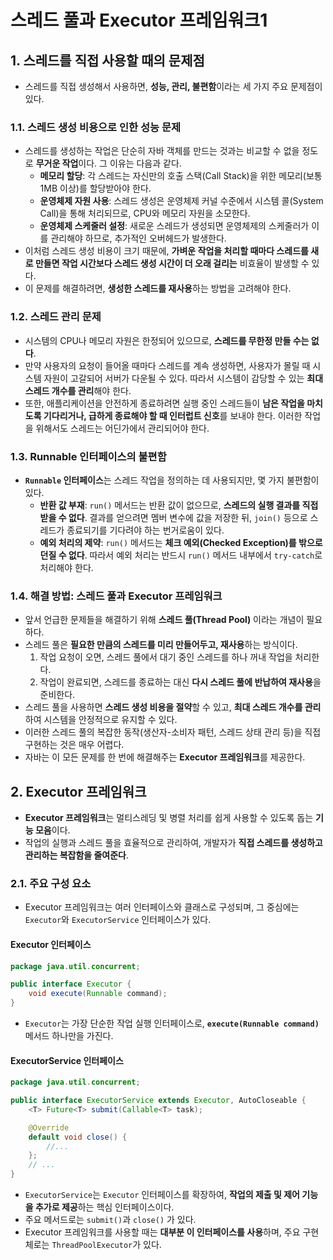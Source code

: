 # 스레드 풀과 Executor 프레임워크1

## 1. 스레드를 직접 사용할 때의 문제점

- 스레드를 직접 생성해서 사용하면, **성능, 관리, 불편함**이라는 세 가지 주요 문제점이 있다.

### 1.1. 스레드 생성 비용으로 인한 성능 문제

- 스레드를 생성하는 작업은 단순히 자바 객체를 만드는 것과는 비교할 수 없을 정도로 **무거운 작업**이다. 그 이유는 다음과 같다.
  - **메모리 할당**: 각 스레드는 자신만의 호출 스택(Call Stack)을 위한 메모리(보통 1MB 이상)를 할당받아야 한다.
  - **운영체제 자원 사용**: 스레드 생성은 운영체제 커널 수준에서 시스템 콜(System Call)을 통해 처리되므로, CPU와 메모리 자원을 소모한다.
  - **운영체제 스케줄러 설정**: 새로운 스레드가 생성되면 운영체제의 스케줄러가 이를 관리해야 하므로, 추가적인 오버헤드가 발생한다.
- 이처럼 스레드 생성 비용이 크기 때문에, **가벼운 작업을 처리할 때마다 스레드를 새로 만들면 작업 시간보다 스레드 생성 시간이 더 오래 걸리는** 비효율이 발생할 수 있다.
- 이 문제를 해결하려면, **생성한 스레드를 재사용**하는 방법을 고려해야 한다.

### 1.2. 스레드 관리 문제

- 시스템의 CPU나 메모리 자원은 한정되어 있으므로, **스레드를 무한정 만들 수는 없다**.
- 만약 사용자의 요청이 들어올 때마다 스레드를 계속 생성하면, 사용자가 몰릴 때 시스템 자원이 고갈되어 서버가 다운될 수 있다. 따라서 시스템이 감당할 수 있는 **최대 스레드 개수를 관리**해야 한다.
- 또한, 애플리케이션을 안전하게 종료하려면 실행 중인 스레드들이 **남은 작업을 마치도록 기다리거나, 급하게 종료해야 할 때 인터럽트 신호**를 보내야 한다. 이러한 작업을 위해서도 스레드는 어딘가에서 관리되어야 한다.

### 1.3. Runnable 인터페이스의 불편함

- **`Runnable` 인터페이스**는 스레드 작업을 정의하는 데 사용되지만, 몇 가지 불편함이 있다.
  - **반환 값 부재**: `run()` 메서드는 반환 값이 없으므로, **스레드의 실행 결과를 직접 받을 수 없다**. 결과를 얻으려면 멤버 변수에 값을 저장한 뒤, `join()` 등으로 스레드가 종료되기를 기다려야 하는 번거로움이 있다.
  - **예외 처리의 제약**: `run()` 메서드는 **체크 예외(Checked Exception)를 밖으로 던질 수 없다**. 따라서 예외 처리는 반드시 `run()` 메서드 내부에서 `try-catch`로 처리해야 한다.

### 1.4. 해결 방법: 스레드 풀과 Executor 프레임워크

- 앞서 언급한 문제들을 해결하기 위해 **스레드 풀(Thread Pool)** 이라는 개념이 필요하다.
- 스레드 풀은 **필요한 만큼의 스레드를 미리 만들어두고, 재사용**하는 방식이다.
  1.  작업 요청이 오면, 스레드 풀에서 대기 중인 스레드를 하나 꺼내 작업을 처리한다.
  2.  작업이 완료되면, 스레드를 종료하는 대신 **다시 스레드 풀에 반납하여 재사용**을 준비한다.
- 스레드 풀을 사용하면 **스레드 생성 비용을 절약**할 수 있고, **최대 스레드 개수를 관리**하여 시스템을 안정적으로 유지할 수 있다.
- 이러한 스레드 풀의 복잡한 동작(생산자-소비자 패턴, 스레드 상태 관리 등)을 직접 구현하는 것은 매우 어렵다.
- 자바는 이 모든 문제를 한 번에 해결해주는 **Executor 프레임워크**를 제공한다.

## 2. Executor 프레임워크

- **Executor 프레임워크**는 멀티스레딩 및 병렬 처리를 쉽게 사용할 수 있도록 돕는 **기능 모음**이다.
- 작업의 실행과 스레드 풀을 효율적으로 관리하여, 개발자가 **직접 스레드를 생성하고 관리하는 복잡함을 줄여준다**.

### 2.1. 주요 구성 요소

- Executor 프레임워크는 여러 인터페이스와 클래스로 구성되며, 그 중심에는 `Executor`와 `ExecutorService` 인터페이스가 있다.

#### Executor 인터페이스

```java
package java.util.concurrent;

public interface Executor {
    void execute(Runnable command);
}
```

- `Executor`는 가장 단순한 작업 실행 인터페이스로, **`execute(Runnable command)`** 메서드 하나만을 가진다.

#### ExecutorService 인터페이스

```java
package java.util.concurrent;

public interface ExecutorService extends Executor, AutoCloseable {
    <T> Future<T> submit(Callable<T> task);

    @Override
    default void close() {
        //...
    };
    // ...
}
```

- `ExecutorService`는 `Executor` 인터페이스를 확장하여, **작업의 제출 및 제어 기능을 추가로 제공**하는 핵심 인터페이스이다.
- 주요 메서드로는 `submit()`과 `close()` 가 있다.
- Executor 프레임워크를 사용할 때는 **대부분 이 인터페이스를 사용**하며, 주요 구현체로는 `ThreadPoolExecutor`가 있다.
